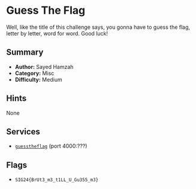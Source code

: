 # Guess The Flag

Well, like the title of this challenge says, you gonna have to guess the flag, letter by letter, word for word. Good luck!

## Summary
- **Author:** Sayed Hamzah
- **Category:** Misc
- **Difficulty:** Medium

## Hints
None

## Services
- [`guesstheflag`](./service) (port 4000:???)

## Flags
- `SIG24{BrUt3_m3_t1LL_U_Gu355_m3}`
